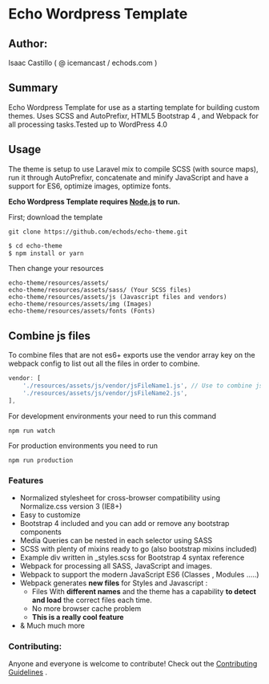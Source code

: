 # Echo Wordpress Template

## Author:

Isaac Castillo ( @ icemancast / echods.com )

## Summary
Echo Wordpress Template for use as a starting template for building custom themes. Uses SCSS and AutoPrefixr, HTML5 Bootstrap 4 , and Webpack for all processing tasks.Tested up to WordPress 4.0

## Usage
The theme is setup to use Laravel mix to compile SCSS (with source maps), run it through AutoPrefixr, concatenate and minify JavaScript and have a support for ES6, optimize images, optimize fonts.

**Echo Wordpress Template requires [Node.js](https://nodejs.org/) to run.**

First; download the template

```
git clone https://github.com/echods/echo-theme.git
```

```sh
$ cd echo-theme
$ npm install or yarn
```

Then change your resources

```
echo-theme/resources/assets/
echo-theme/resources/assets/sass/ (Your SCSS files)
echo-theme/resources/assets/js (Javascript files and vendors)
echo-theme/resources/assets/img (Images)
echo-theme/resources/assets/fonts (Fonts)
```

## Combine js files

To combine files that are not es6+ exports use the vendor array key on the webpack config to list out all the files in order to combine.

```js
vendor: [
    './resources/assets/js/vendor/jsFileName1.js', // Use to combine js files that are not export
    './resources/assets/js/vendor/jsFileName2.js',
],
```

For development environments your need to run this command

```
npm run watch
```

For production environments you need to run

```
npm run production
```

### Features
* Normalized stylesheet for cross-browser compatibility using Normalize.css version 3 (IE8+)
* Easy to customize
* Bootstrap 4 included and you can add or remove any bootstrap components
* Media Queries can be nested in each selector using SASS
* SCSS with plenty of mixins ready to go (also bootstrap mixins included)
* Example div written in _styles.scss for Bootstrap 4 syntax reference
* Webpack for processing all SASS, JavaScript and images.
* Webpack to support the modern JavaScript ES6 (Classes , Modules .....)
* Webpack generates **new files** for Styles and Javascript :
  * Files With **different names** and the theme has a capability **to detect and load** the correct files each time.
  * No more browser cache problem
  * **This is a really cool feature**
* & Much much more

### Contributing:
Anyone and everyone is welcome to contribute! Check out the [Contributing Guidelines](https://github.com/mattbanks/WordPress-Starter-Theme/blob/master/CONTRIBUTING.md) .


